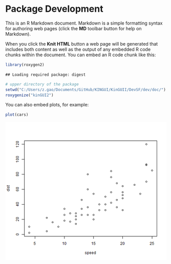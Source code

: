 Package Development
========================================================

This is an R Markdown document. Markdown is a simple formatting syntax for authoring web pages (click the **MD** toolbar button for help on Markdown).

When you click the **Knit HTML** button a web page will be generated that includes both content as well as the output of any embedded R code chunks within the document. You can embed an R code chunk like this:


```r
library(roxygen2)
```

```
## Loading required package: digest
```

```r
# upper directory of the package
setwd("C:/Users/z.gao/Documents/GitHub/KINGUI/KinGUII/DevSF/dev/doc/")
roxygenize("kinGUI2")
```


You can also embed plots, for example:


```r
plot(cars)
```

![plot of chunk unnamed-chunk-2](figure/unnamed-chunk-2.png) 


